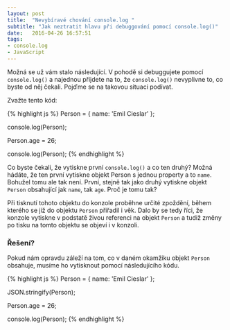 ```yaml
---
layout: post
title:  "Nevybíravé chování console.log "
subtitle: "Jak neztratit hlavu při debuggování pomocí console.log()"
date:   2016-04-26 16:57:51
tags:
- console.log
- JavaScript
---
```


Možná se už vám stalo následující. V pohodě si debuggujete pomocí `console.log()` a najednou příjdete na to, že `console.log()` nevyplivne to, co byste od něj čekali. Pojďme se na takovou situaci podívat.

Zvažte tento kód:

{% highlight js %}
Person = {
	name: 'Emil Cieslar'
};

console.log(Person);

Person.age = 26;

console.log(Person);
{% endhighlight %}

Co byste čekali, že vytiskne první `console.log()` a co ten druhý? Možná hádáte, že ten první vytiskne objekt Person s jednou property a to `name`. Bohužel tomu ale tak není. První, stejně tak jako druhý vytiskne objekt `Person` obsahující jak `name`, tak `age`. Proč je tomu tak?

Při tisknutí tohoto objektu do konzole proběhne určité zpoždění, během kterého se již do objektu `Person` přiřadil i věk. Dalo by se tedy říci, že konzole vytiskne v podstatě živou referenci na objekt `Person` a tudiž změny po tisku na tomto objektu se objeví i v konzoli.

### Řešení?

Pokud nám opravdu záleží na tom, co v daném okamžiku objekt `Person` obsahuje, musíme ho vytisknout pomocí následujícího kódu.

{% highlight js %}
Person = {
	name: 'Emil Cieslar'
};

JSON.stringify(Person);

Person.age = 26;

console.log(Person);
{% endhighlight %}
